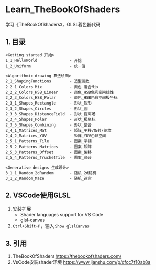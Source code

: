 # Learn_TheBookOfShaders
学习《TheBookOfShaders》，GLSL着色器代码

## 1. 目录
```
<Getting started 开始>
1_1_HelloWorld              - 开始
1_2_Uniform                 - 统一值

<Algorithmic drawing 算法绘画>
2_1_ShapingFunctions        - 造型函数
2_2_1_Colors_Mix            - 颜色_混合Mix
2_2_2_Colors_HSB_Linear     - 颜色_HSB色彩空间线性
2_2_3_Colors_HSB_Polar      - 颜色_HSB色彩空间极坐标
2_3_1_Shapes_Rectangle      - 形状_矩形
2_3_2_Shapes_Circles        - 形状_圆
2_3_3_Shapes_DistanceField  - 形状_距离场
2_3_4_Shapes_Polar          - 形状_极坐标
2_3_5_Shapes_Combining      - 形状_整合
2_4_1_Matrices_Mat          - 矩阵_平移/旋转/缩放
2_4_2_Matrices_YUV          - 矩阵_YUV色彩空间
2_5_1_Patterns_Tile         - 图案_平铺
2_5_2_Patterns_Matrices     - 图案_矩阵
2_5_3_Patterns_Offset       - 图案_偏移
2_5_4_Patterns_TruchetTile  - 图案_瓷砖

<Generative designs 生成设计>
3_1_1_Random_2dRandom       - 随机_2d随机
3_1_2_Random_Maze           - 随机_迷宫
```

## 2. VSCode使用GLSL

1. 安装扩展
    - Shader languages support for VS Code
    - glsl-canvas
2. `Ctrl+Shift+P`，输入 `Show glslCanvas`

## 3. 引用
1. TheBookOfShaders https://thebookofshaders.com/
2. VsCode安装shader环境 https://www.jianshu.com/p/dfcc7f10ab8a